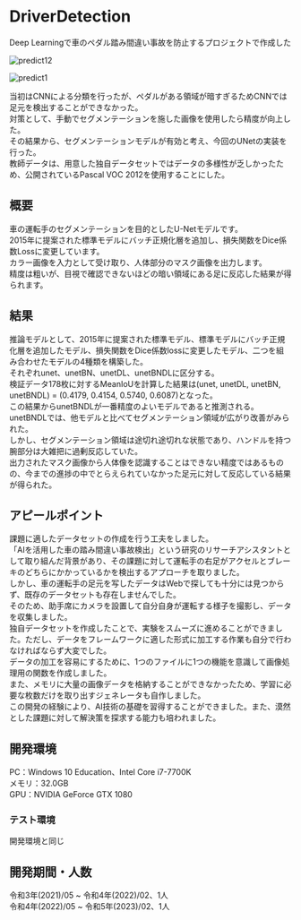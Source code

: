 # DriverDetection
Deep Learningで車のペダル踏み間違い事故を防止するプロジェクトで作成した  

![predict12](https://user-images.githubusercontent.com/116449282/229969539-f1f97d02-dc72-46ce-b2e5-09abd3bb2d19.jpg)  

![predict1](https://user-images.githubusercontent.com/116449282/229969756-98147c59-160b-46d9-9c6b-e3dc3e09d374.jpg)  

当初はCNNによる分類を行ったが、ペダルがある領域が暗すぎるためCNNでは足元を検出することができなかった。  
対策として、手動でセグメンテーションを施した画像を使用したら精度が向上した。  
その結果から、セグメンテーションモデルが有効と考え、今回のUNetの実装を行った。  
教師データは、用意した独自データセットではデータの多様性が乏しかったため、公開されているPascal VOC 2012を使用することにした。  

## 概要  
車の運転手のセグメンテーションを目的としたU-Netモデルです。  
2015年に提案された標準モデルにバッチ正規化層を追加し、損失関数をDice係数Lossに変更しています。  
カラー画像を入力として受け取り、人体部分のマスク画像を出力します。  
精度は粗いが、目視で確認できないほどの暗い領域にある足に反応した結果が得られます。  

## 結果  
推論モデルとして、2015年に提案された標準モデル、標準モデルにバッチ正規化層を追加したモデル、損失関数をDice係数lossに変更したモデル、二つを組み合わせたモデルの4種類を構築した。  
それぞれunet、unetBN、unetDL、unetBNDLに区分する。  
検証データ178枚に対するMeanIoUを計算した結果は(unet, unetDL, unetBN, unetBNDL) = (0.4179, 0.4154, 0.5740, 0.6087)となった。  
この結果からunetBNDLが一番精度のよいモデルであると推測される。  
unetBNDLでは、他モデルと比べてセグメンテーション領域が広がり改善がみられた。  
しかし、セグメンテーション領域は途切れ途切れな状態であり、ハンドルを持つ腕部分は大雑把に過剰反応していた。  
出力されたマスク画像から人体像を認識することはできない精度ではあるものの、今までの進捗の中でとらえられていなかった足元に対して反応している結果が得られた。  

## アピールポイント  
課題に適したデータセットの作成を行う工夫をしました。  
「AIを活用した車の踏み間違い事故検出」という研究のリサーチアシスタントとして取り組んだ背景があり、その課題に対して運転手の右足がアクセルとブレーキのどちらにかかっているかを検出するアプローチを取りました。  
しかし、車の運転手の足元を写したデータはWebで探しても十分には見つからず、既存のデータセットも存在しませんでした。  
そのため、助手席にカメラを設置して自分自身が運転する様子を撮影し、データを収集しました。  
独自データセットを作成したことで、実験をスムーズに進めることができました。ただし、データをフレームワークに適した形式に加工する作業も自分で行わなければならず大変でした。  
データの加工を容易にするために、1つのファイルに1つの機能を意識して画像処理用の関数を作成しました。  
また、メモリに大量の画像データを格納することができなかったため、学習に必要な枚数だけを取り出すジェネレータも自作しました。  
この開発の経験により、AI技術の基礎を習得することができました。また、漠然とした課題に対して解決策を探求する能力も培われました。  

## 開発環境
PC：Windows 10 Education、Intel Core i7-7700K  
メモリ：32.0GB  
GPU：NVIDIA GeForce GTX 1080  

### テスト環境
開発環境と同じ  

## 開発期間・人数  
令和3年(2021)/05 ~ 令和4年(2022)/02、1人  
令和4年(2022)/05 ~ 令和5年(2023)/02、1人  
